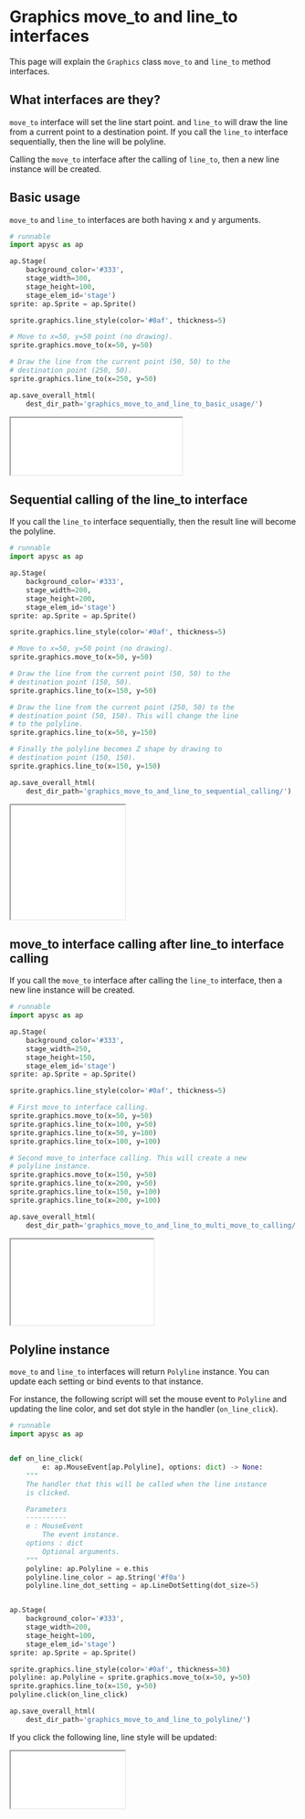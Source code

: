 # Graphics move_to and line_to interfaces

This page will explain the `Graphics` class `move_to` and `line_to` method interfaces.

## What interfaces are they?

`move_to` interface will set the line start point. and `line_to` will draw the line from a current point to a destination point. If you call the `line_to` interface sequentially, then the line will be polyline.

Calling the `move_to` interface after the calling of `line_to`, then a new line instance will be created.

## Basic usage

`move_to` and `line_to` interfaces are both having x and y arguments.

```py
# runnable
import apysc as ap

ap.Stage(
    background_color='#333',
    stage_width=300,
    stage_height=100,
    stage_elem_id='stage')
sprite: ap.Sprite = ap.Sprite()

sprite.graphics.line_style(color='#0af', thickness=5)

# Move to x=50, y=50 point (no drawing).
sprite.graphics.move_to(x=50, y=50)

# Draw the line from the current point (50, 50) to the
# destination point (250, 50).
sprite.graphics.line_to(x=250, y=50)

ap.save_overall_html(
    dest_dir_path='graphics_move_to_and_line_to_basic_usage/')
```

<iframe src="static/graphics_move_to_and_line_to_basic_usage/index.html" width="300" height="100"></iframe>

## Sequential calling of the line_to interface

If you call the `line_to` interface sequentially, then the result line will become the polyline.

```py
# runnable
import apysc as ap

ap.Stage(
    background_color='#333',
    stage_width=200,
    stage_height=200,
    stage_elem_id='stage')
sprite: ap.Sprite = ap.Sprite()

sprite.graphics.line_style(color='#0af', thickness=5)

# Move to x=50, y=50 point (no drawing).
sprite.graphics.move_to(x=50, y=50)

# Draw the line from the current point (50, 50) to the
# destination point (150, 50).
sprite.graphics.line_to(x=150, y=50)

# Draw the line from the current point (250, 50) to the
# destination point (50, 150). This will change the line
# to the polyline.
sprite.graphics.line_to(x=50, y=150)

# Finally the polyline becomes Z shape by drawing to
# destination point (150, 150).
sprite.graphics.line_to(x=150, y=150)

ap.save_overall_html(
    dest_dir_path='graphics_move_to_and_line_to_sequential_calling/')
```

<iframe src="static/graphics_move_to_and_line_to_sequential_calling/index.html" width="200" height="200"></iframe>

## move_to interface calling after line_to interface calling

If you call the `move_to` interface after calling the `line_to` interface, then a new line instance will be created.

```py
# runnable
import apysc as ap

ap.Stage(
    background_color='#333',
    stage_width=250,
    stage_height=150,
    stage_elem_id='stage')
sprite: ap.Sprite = ap.Sprite()

sprite.graphics.line_style(color='#0af', thickness=5)

# First move_to interface calling.
sprite.graphics.move_to(x=50, y=50)
sprite.graphics.line_to(x=100, y=50)
sprite.graphics.line_to(x=50, y=100)
sprite.graphics.line_to(x=100, y=100)

# Second move_to interface calling. This will create a new
# polyline instance.
sprite.graphics.move_to(x=150, y=50)
sprite.graphics.line_to(x=200, y=50)
sprite.graphics.line_to(x=150, y=100)
sprite.graphics.line_to(x=200, y=100)

ap.save_overall_html(
    dest_dir_path='graphics_move_to_and_line_to_multi_move_to_calling/')
```

<iframe src="static/graphics_move_to_and_line_to_multi_move_to_calling/index.html" width="250" height="150"></iframe>

## Polyline instance

`move_to` and `line_to` interfaces will return `Polyline` instance. You can update each setting or bind events to that instance.

For instance, the following script will set the mouse event to `Polyline` and updating the line color, and set dot style in the handler (`on_line_click`).

```py
# runnable
import apysc as ap


def on_line_click(
        e: ap.MouseEvent[ap.Polyline], options: dict) -> None:
    """
    The handler that this will be called when the line instance
    is clicked.

    Parameters
    ----------
    e : MouseEvent
        The event instance.
    options : dict
        Optional arguments.
    """
    polyline: ap.Polyline = e.this
    polyline.line_color = ap.String('#f0a')
    polyline.line_dot_setting = ap.LineDotSetting(dot_size=5)


ap.Stage(
    background_color='#333',
    stage_width=200,
    stage_height=100,
    stage_elem_id='stage')
sprite: ap.Sprite = ap.Sprite()

sprite.graphics.line_style(color='#0af', thickness=30)
polyline: ap.Polyline = sprite.graphics.move_to(x=50, y=50)
sprite.graphics.line_to(x=150, y=50)
polyline.click(on_line_click)

ap.save_overall_html(
    dest_dir_path='graphics_move_to_and_line_to_polyline/')
```

If you click the following line, line style will be updated:

<iframe src="static/graphics_move_to_and_line_to_polyline/index.html" width="200" height="100"></iframe>
